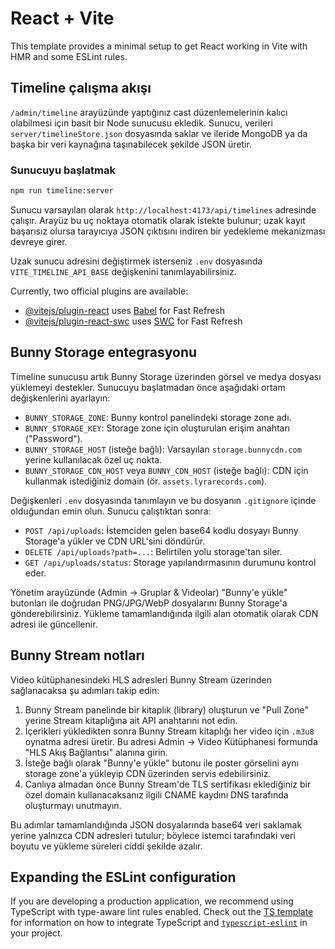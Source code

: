 # React + Vite

This template provides a minimal setup to get React working in Vite with HMR and some ESLint rules.

## Timeline çalışma akışı

`/admin/timeline` arayüzünde yaptığınız cast düzenlemelerinin kalıcı olabilmesi için basit bir Node sunucusu ekledik. Sunucu, verileri `server/timelineStore.json` dosyasında saklar ve ileride MongoDB ya da başka bir veri kaynağına taşınabilecek şekilde JSON üretir.

### Sunucuyu başlatmak

```bash
npm run timeline:server
```

Sunucu varsayılan olarak `http://localhost:4173/api/timelines` adresinde çalışır. Arayüz bu uç noktaya otomatik olarak istekte bulunur; uzak kayıt başarısız olursa tarayıcıya JSON çıktısını indiren bir yedekleme mekanizması devreye girer.

Uzak sunucu adresini değiştirmek isterseniz `.env` dosyasında `VITE_TIMELINE_API_BASE` değişkenini tanımlayabilirsiniz.


Currently, two official plugins are available:

- [@vitejs/plugin-react](https://github.com/vitejs/vite-plugin-react/blob/main/packages/plugin-react) uses [Babel](https://babeljs.io/) for Fast Refresh
- [@vitejs/plugin-react-swc](https://github.com/vitejs/vite-plugin-react/blob/main/packages/plugin-react-swc) uses [SWC](https://swc.rs/) for Fast Refresh

## Bunny Storage entegrasyonu

Timeline sunucusu artık Bunny Storage üzerinden görsel ve medya dosyası yüklemeyi destekler. Sunucuyu başlatmadan önce aşağıdaki ortam değişkenlerini ayarlayın:

- `BUNNY_STORAGE_ZONE`: Bunny kontrol panelindeki storage zone adı.
- `BUNNY_STORAGE_KEY`: Storage zone için oluşturulan erişim anahtarı ("Password").
- `BUNNY_STORAGE_HOST` (isteğe bağlı): Varsayılan `storage.bunnycdn.com` yerine kullanılacak özel uç nokta.
- `BUNNY_STORAGE_CDN_HOST` veya `BUNNY_CDN_HOST` (isteğe bağlı): CDN için kullanmak istediğiniz domain (ör. `assets.lyrarecords.com`).

Değişkenleri `.env` dosyasında tanımlayın ve bu dosyanın `.gitignore` içinde olduğundan emin olun. Sunucu çalıştıktan sonra:

- `POST /api/uploads`: İstemciden gelen base64 kodlu dosyayı Bunny Storage'a yükler ve CDN URL'sini döndürür.
- `DELETE /api/uploads?path=...`: Belirtilen yolu storage'tan siler.
- `GET /api/uploads/status`: Storage yapılandırmasının durumunu kontrol eder.

Yönetim arayüzünde (Admin → Gruplar & Videolar) "Bunny'e yükle" butonları ile doğrudan PNG/JPG/WebP dosyalarını Bunny Storage'a gönderebilirsiniz. Yükleme tamamlandığında ilgili alan otomatik olarak CDN adresi ile güncellenir.

## Bunny Stream notları

Video kütüphanesindeki HLS adresleri Bunny Stream üzerinden sağlanacaksa şu adımları takip edin:

1. Bunny Stream panelinde bir kitaplık (library) oluşturun ve "Pull Zone" yerine Stream kitaplığına ait API anahtarını not edin.
2. İçerikleri yükledikten sonra Bunny Stream kitaplığı her video için `.m3u8` oynatma adresi üretir. Bu adresi Admin → Video Kütüphanesi formunda "HLS Akış Bağlantısı" alanına girin.
3. İsteğe bağlı olarak "Bunny'e yükle" butonu ile poster görselini aynı storage zone'a yükleyip CDN üzerinden servis edebilirsiniz.
4. Canlıya almadan önce Bunny Stream'de TLS sertifikası eklediğiniz bir özel domain kullanacaksanız ilgili CNAME kaydını DNS tarafında oluşturmayı unutmayın.

Bu adımlar tamamlandığında JSON dosyalarında base64 veri saklamak yerine yalnızca CDN adresleri tutulur; böylece istemci tarafındaki veri boyutu ve yükleme süreleri ciddi şekilde azalır.

## Expanding the ESLint configuration

If you are developing a production application, we recommend using TypeScript with type-aware lint rules enabled. Check out the [TS template](https://github.com/vitejs/vite/tree/main/packages/create-vite/template-react-ts) for information on how to integrate TypeScript and [`typescript-eslint`](https://typescript-eslint.io) in your project.
